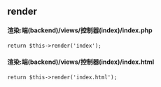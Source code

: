## render

#### 渲染:端(backend)/views/控制器(index)/index.php
    return $this->render('index');

#### 渲染:端(backend)/views/控制器(index)/index.html
    return $this->render('index.html');